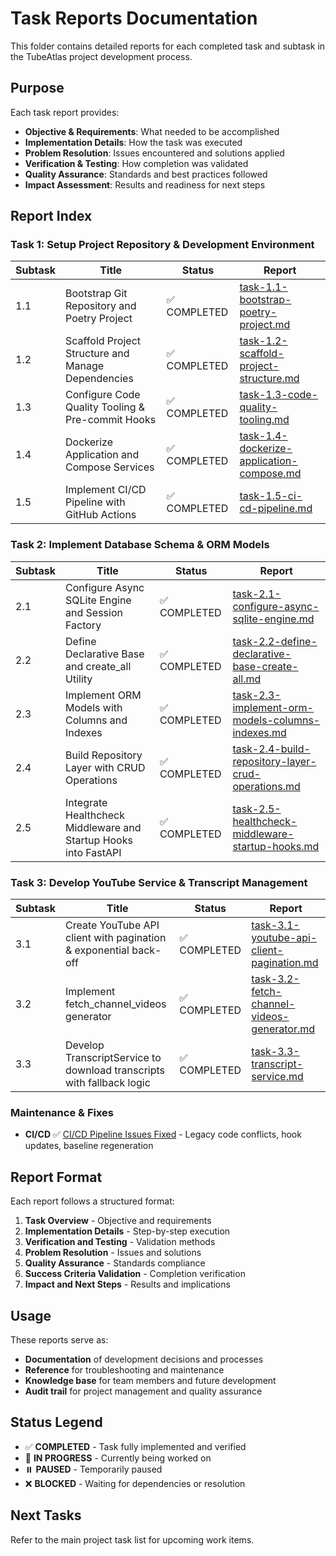 # Task Reports Documentation

This folder contains detailed reports for each completed task and subtask in the TubeAtlas project development process.

## Purpose

Each task report provides:
- **Objective & Requirements**: What needed to be accomplished
- **Implementation Details**: How the task was executed
- **Problem Resolution**: Issues encountered and solutions applied
- **Verification & Testing**: How completion was validated
- **Quality Assurance**: Standards and best practices followed
- **Impact Assessment**: Results and readiness for next steps

## Report Index

### Task 1: Setup Project Repository & Development Environment

| Subtask | Title | Status | Report |
|---------|-------|--------|--------|
| 1.1 | Bootstrap Git Repository and Poetry Project | ✅ COMPLETED | [task-1.1-bootstrap-poetry-project.md](./task-1.1-bootstrap-poetry-project.md) |
| 1.2 | Scaffold Project Structure and Manage Dependencies | ✅ COMPLETED | [task-1.2-scaffold-project-structure.md](./task-1.2-scaffold-project-structure.md) |
| 1.3 | Configure Code Quality Tooling & Pre-commit Hooks | ✅ COMPLETED | [task-1.3-code-quality-tooling.md](./task-1.3-code-quality-tooling.md) |
| 1.4 | Dockerize Application and Compose Services | ✅ COMPLETED | [task-1.4-dockerize-application-compose.md](./task-1.4-dockerize-application-compose.md) |
| 1.5 | Implement CI/CD Pipeline with GitHub Actions | ✅ COMPLETED | [task-1.5-ci-cd-pipeline.md](./task-1.5-ci-cd-pipeline.md) |

### Task 2: Implement Database Schema & ORM Models

| Subtask | Title | Status | Report |
|---------|-------|--------|--------|
| 2.1 | Configure Async SQLite Engine and Session Factory | ✅ COMPLETED | [task-2.1-configure-async-sqlite-engine.md](./task-2.1-configure-async-sqlite-engine.md) |
| 2.2 | Define Declarative Base and create_all Utility | ✅ COMPLETED | [task-2.2-define-declarative-base-create-all.md](./task-2.2-define-declarative-base-create-all.md) |
| 2.3 | Implement ORM Models with Columns and Indexes | ✅ COMPLETED | [task-2.3-implement-orm-models-columns-indexes.md](./task-2.3-implement-orm-models-columns-indexes.md) |
| 2.4 | Build Repository Layer with CRUD Operations | ✅ COMPLETED | [task-2.4-build-repository-layer-crud-operations.md](./task-2.4-build-repository-layer-crud-operations.md) |
| 2.5 | Integrate Healthcheck Middleware and Startup Hooks into FastAPI | ✅ COMPLETED | [task-2.5-healthcheck-middleware-startup-hooks.md](./task-2.5-healthcheck-middleware-startup-hooks.md) |

### Task 3: Develop YouTube Service & Transcript Management

| Subtask | Title | Status | Report |
|---------|-------|--------|--------|
| 3.1 | Create YouTube API client with pagination & exponential back-off | ✅ COMPLETED | [task-3.1-youtube-api-client-pagination.md](./task-3.1-youtube-api-client-pagination.md) |
| 3.2 | Implement fetch_channel_videos generator | ✅ COMPLETED | [task-3.2-fetch-channel-videos-generator.md](./task-3.2-fetch-channel-videos-generator.md) |
| 3.3 | Develop TranscriptService to download transcripts with fallback logic | ✅ COMPLETED | [task-3.3-transcript-service.md](./task-3.3-transcript-service.md) |

### Maintenance & Fixes

- **CI/CD** ✅ [CI/CD Pipeline Issues Fixed](ci-cd-pipeline-fixes.md) - Legacy code conflicts, hook updates, baseline regeneration

## Report Format

Each report follows a structured format:
1. **Task Overview** - Objective and requirements
2. **Implementation Details** - Step-by-step execution
3. **Verification and Testing** - Validation methods
4. **Problem Resolution** - Issues and solutions
5. **Quality Assurance** - Standards compliance
6. **Success Criteria Validation** - Completion verification
7. **Impact and Next Steps** - Results and implications

## Usage

These reports serve as:
- **Documentation** of development decisions and processes
- **Reference** for troubleshooting and maintenance
- **Knowledge base** for team members and future development
- **Audit trail** for project management and quality assurance

## Status Legend
- ✅ **COMPLETED** - Task fully implemented and verified
- 🔄 **IN PROGRESS** - Currently being worked on
- ⏸️ **PAUSED** - Temporarily paused
- ❌ **BLOCKED** - Waiting for dependencies or resolution

## Next Tasks
Refer to the main project task list for upcoming work items.
